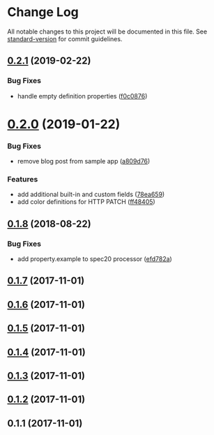 # Change Log

All notable changes to this project will be documented in this file. See [standard-version](https://github.com/conventional-changelog/standard-version) for commit guidelines.

<a name="0.2.1"></a>
## [0.2.1](https://github.com/devdigital/gatsby-source-openapi-aggregate/compare/v0.2.0...v0.2.1) (2019-02-22)


### Bug Fixes

* handle empty definition properties ([f0c0876](https://github.com/devdigital/gatsby-source-openapi-aggregate/commit/f0c0876))



<a name="0.2.0"></a>
# [0.2.0](https://github.com/devdigital/gatsby-source-openapi-aggregate/compare/v0.1.8...v0.2.0) (2019-01-22)


### Bug Fixes

* remove blog post from sample app ([a809d76](https://github.com/devdigital/gatsby-source-openapi-aggregate/commit/a809d76))


### Features

* add additional built-in and custom fields ([78ea659](https://github.com/devdigital/gatsby-source-openapi-aggregate/commit/78ea659))
* add color definitions for HTTP PATCH ([ff48405](https://github.com/devdigital/gatsby-source-openapi-aggregate/commit/ff48405))



<a name="0.1.8"></a>
## [0.1.8](https://github.com/devdigital/gatsby-source-openapi-aggregate/compare/v0.1.7...v0.1.8) (2018-08-22)


### Bug Fixes

* add property.example to spec20 processor ([efd782a](https://github.com/devdigital/gatsby-source-openapi-aggregate/commit/efd782a))



<a name="0.1.7"></a>
## [0.1.7](https://github.com/devdigital/gatsby-source-openapi-aggregate/compare/v0.1.6...v0.1.7) (2017-11-01)



<a name="0.1.6"></a>
## [0.1.6](https://github.com/devdigital/gatsby-source-openapi-aggregate/compare/v0.1.5...v0.1.6) (2017-11-01)



<a name="0.1.5"></a>
## [0.1.5](https://github.com/devdigital/gatsby-source-openapi-aggregate/compare/v0.1.4...v0.1.5) (2017-11-01)



<a name="0.1.4"></a>
## [0.1.4](https://github.com/devdigital/gatsby-source-openapi-aggregate/compare/v0.1.3...v0.1.4) (2017-11-01)



<a name="0.1.3"></a>
## [0.1.3](https://github.com/devdigital/gatsby-source-openapi-aggregate/compare/v0.1.2...v0.1.3) (2017-11-01)



<a name="0.1.2"></a>
## [0.1.2](https://github.com/devdigital/gatsby-source-openapi-aggregate/compare/v0.1.1...v0.1.2) (2017-11-01)



<a name="0.1.1"></a>
## 0.1.1 (2017-11-01)
